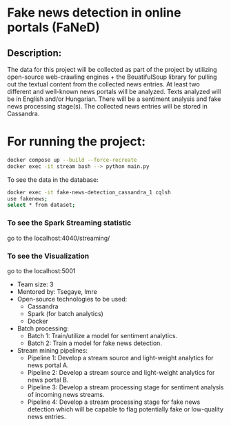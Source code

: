 # Fake news detection in online portals (FaNeD)
## Description:  
The data for this project will be collected as part of the project by utilizing open-source web-crawling engines + the BeuatifulSoup library for pulling out the textual content from the collected news entries. At least two different and well-known news portals will be analyzed. Texts analyzed will be in English and/or Hungarian. There will be a sentiment analysis and fake news processing stage(s). The collected news entries will be stored in Cassandra. 

# For running the project:

```sh
docker compose up --build --force-recreate
docker exec -it stream bash --> python main.py
```

To see the data in the database:
```sh
docker exec -it fake-news-detection_cassandra_1 cqlsh
use fakenews;
select * from dataset;
```

### To see the Spark Streaming statistic
go to the localhost:4040/streaming/

### To see the Visualization
go to the localhost:5001


+ Team size: 3
+ Mentored by: Tsegaye, Imre
+ Open-source technologies to be used: 
    - Cassandra
    - Spark (for batch analytics)
    - Docker
+ Batch processing:
    - Batch 1: Train/utilize a model for sentiment analytics.
    - Batch 2: Train a model for fake news detection.
+ Stream mining pipelines:
    - Pipeline 1: Develop a stream source and light-weight analytics for news portal A.
    - Pipeline 2: Develop a stream source and light-weight analytics for news portal B.
    - Pipeline 3: Develop a stream processing stage for sentiment analysis of incoming news streams.
    - Pipeline 4: Develop a stream processing stage for fake news detection which will be capable to flag potentially fake or low-quality news entries.